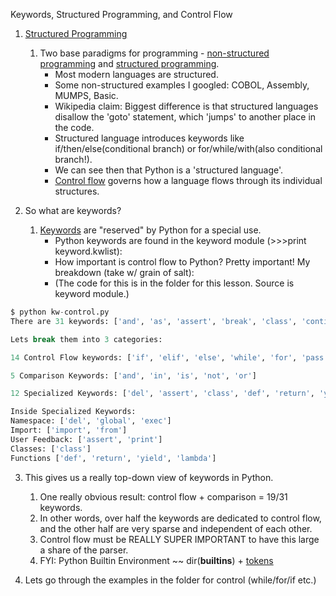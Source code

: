 
Keywords, Structured Programming, and Control Flow


1. [Structured Programming](http://en.wikipedia.org/wiki/Structured_programming)
    
    1. Two base paradigms for programming - [non-structured programming](http://en.wikipedia.org/wiki/Non-structured_programming) and [structured programming](http://en.wikipedia.org/wiki/Structured_programming).
        - Most modern languages are structured.
        - Some non-structured examples I googled: COBOL, Assembly, MUMPS, Basic.
        - Wikipedia claim: Biggest difference is that structured languages disallow the 'goto' statement, which 'jumps' to another place in the code.
        - Structured language introduces keywords like if/then/else(conditional branch) or for/while/with(also conditional branch!).
        - We can see then that Python is a 'structured language'.
        - [Control flow](http://en.wikipedia.org/wiki/Control_flow#Control_structures_in_practice) governs how a language flows through its individual structures.



2. So what are keywords?

    1. [Keywords](http://en.wikipedia.org/wiki/Reserved_word) are "reserved" by Python for a special use.
        - Python keywords are found in the keyword module (>>>print keyword.kwlist):
        - How important is control flow to Python? Pretty important! My breakdown (take w/ grain of salt):
        - (The code for this is in the folder for this lesson. Source is keyword module.)
```Python
$ python kw-control.py
There are 31 keywords: ['and', 'as', 'assert', 'break', 'class', 'continue', 'def', 'del', 'elif', 'else', 'except', 'exec', 'finally', 'for', 'from', 'global', 'if', 'import', 'in', 'is', 'lambda', 'not', 'or', 'pass', 'print', 'raise', 'return', 'try', 'while', 'with', 'yield']

Lets break them into 3 categories:

14 Control Flow keywords: ['if', 'elif', 'else', 'while', 'for', 'pass', 'break', 'continue', 'raise', 'try', 'except', 'finally', 'with', 'as']

5 Comparison Keywords: ['and', 'in', 'is', 'not', 'or']

12 Specialized Keywords: ['del', 'assert', 'class', 'def', 'return', 'yield', 'lambda', 'exec', 'import', 'from', 'global', 'print']

Inside Specialized Keywords:
Namespace: ['del', 'global', 'exec']
Import: ['import', 'from']
User Feedback: ['assert', 'print']
Classes: ['class']
Functions ['def', 'return', 'yield', 'lambda']
```

3. This gives us a really top-down view of keywords in Python.
    1. One really obvious result: control flow + comparison = 19/31 keywords.
    2. In other words, over half the keywords are dedicated to control flow, and the other half are very sparse and independent of each other.
    3. Control flow must be REALLY SUPER IMPORTANT to have this large a share of the parser.    
    4. FYI: Python Builtin Environment ~~ dir(__builtins__) + [tokens](https://docs.python.org/2/reference/lexical_analysis.html#other-tokens)

4. Lets go through the examples in the folder for control (while/for/if etc.)
